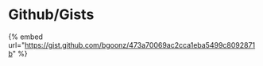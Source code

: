 # Github/Gists

{% embed url="https://gist.github.com/bgoonz/473a70069ac2cca1eba5499c8092871b" %}



